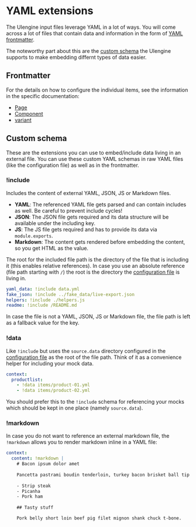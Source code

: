 # YAML extensions

The UIengine input files leverage YAML in a lot of ways.
You will come across a lot of files that contain data and information in the form of [YAML frontmatter](#frontmatter).

The noteworthy part about this are the [custom schema](#custom-schema) the UIengine supports to make embedding differnt types of data easier.

## Frontmatter

For the details on how to configure the individual items, see the information in the specific documentation:

- [Page](./page.md)
- [Component](./component.md)
- [variant](./variant.md)

## Custom schema

These are the extensions you can use to embed/include data living in an external file.
You can use these custom YAML schemas in raw YAML files (like the configuration file) as well as in the frontmatter.

### !include

Includes the content of external YAML, JSON, JS or Markdown files.

- **YAML**: The referenced YAML file gets parsed and can contain includes as well. Be careful to prevent include cycles!
- **JSON**: The JSON file gets required and its data structure will be available under the including key.
- **JS**: The JS file gets required and has to provide its data via `module.exports`.
- **Markdown**: The content gets rendered before embedding the content, so you get HTML as the value.

The root for the included file path is the directory of the file that is including it (this enables relative references).
In case you use an absolute reference (file path starting with `/`) the root is the directory the [configuration file](./config.md) is living in.

```yaml
yaml_data: !include data.yml
fake_json: !include ../fake_data/live-export.json
helpers: !include ./helpers.js
readme: !include /README.md
```

In case the file is not a YAML, JSON, JS or Markdown file, the file path is left as a fallback value for the key.

### !data

Like `!include` but uses the `source.data` directory configured in the [configuration file](./config.md) as the root of the file path.
Think of it as a convenience helper for including your mock data.

```yaml
context:
  productlist:
    - !data items/product-01.yml
    - !data items/product-02.yml
```

You should prefer this to the `!include` schema for referencing your mocks which should be kept in one place (namely `source.data`). 

### !markdown

In case you do not want to reference an external markdown file, the `!markdown` allows you to render markdown inline in a YAML file:

```yaml
context:
  content: !markdown |
    # Bacon ipsum dolor amet 
    
    Pancetta pastrami boudin tenderloin, turkey bacon brisket ball tip shoulder meatloaf meatball jerky. 
    
    - Strip steak
    - Picanha 
    - Pork ham 
    
    ## Tasty stuff

    Pork belly short loin beef pig filet mignon shank chuck t-bone.
```



